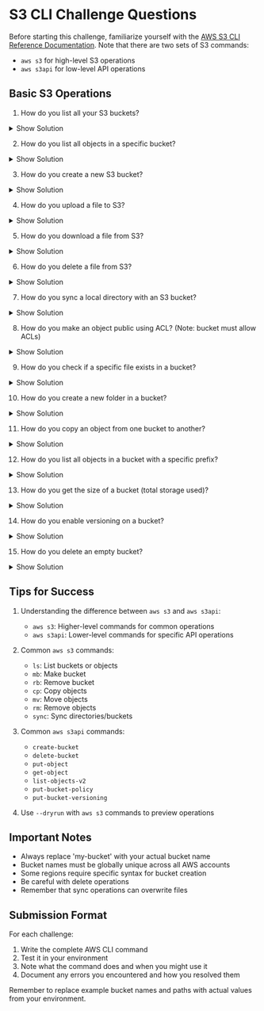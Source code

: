 # S3 CLI Challenge Questions

Before starting this challenge, familiarize yourself with the [AWS S3 CLI Reference Documentation](https://awscli.amazonaws.com/v2/documentation/api/latest/reference/s3/index.html). Note that there are two sets of S3 commands:
- `aws s3` for high-level S3 operations
- `aws s3api` for low-level API operations

## Basic S3 Operations

1. How do you list all your S3 buckets?

<details>
<summary>Show Solution</summary>

```bash
aws s3 ls
```
</details>

2. How do you list all objects in a specific bucket?

<details>
<summary>Show Solution</summary>

```bash
aws s3 ls s3://my-bucket
```
</details>

3. How do you create a new S3 bucket?

<details>
<summary>Show Solution</summary>

```bash
aws s3 mb s3://my-new-bucket
```
</details>

4. How do you upload a file to S3?

<details>
<summary>Show Solution</summary>

```bash
aws s3 cp myfile.txt s3://my-bucket/
```
</details>

5. How do you download a file from S3?

<details>
<summary>Show Solution</summary>

```bash
aws s3 cp s3://my-bucket/myfile.txt ./
```
</details>

6. How do you delete a file from S3?

<details>
<summary>Show Solution</summary>

```bash
aws s3 rm s3://my-bucket/myfile.txt
```
</details>

7. How do you sync a local directory with an S3 bucket?

<details>
<summary>Show Solution</summary>

```bash
aws s3 sync ./my-local-dir s3://my-bucket/
```
</details>

8. How do you make an object public using ACL? (Note: bucket must allow ACLs)

<details>
<summary>Show Solution</summary>

```bash
aws s3api put-object-acl \
    --bucket my-bucket \
    --key myfile.txt \
    --acl public-read
```
</details>

9. How do you check if a specific file exists in a bucket?

<details>
<summary>Show Solution</summary>

```bash
aws s3api head-object \
    --bucket my-bucket \
    --key myfile.txt
```
</details>

10. How do you create a new folder in a bucket?

<details>
<summary>Show Solution</summary>

```bash
aws s3api put-object \
    --bucket my-bucket \
    --key myfolder/
```
</details>

11. How do you copy an object from one bucket to another?

<details>
<summary>Show Solution</summary>

```bash
aws s3 cp s3://source-bucket/myfile.txt s3://destination-bucket/
```
</details>

12. How do you list all objects in a bucket with a specific prefix?

<details>
<summary>Show Solution</summary>

```bash
aws s3 ls s3://my-bucket/folder/
```
</details>

13. How do you get the size of a bucket (total storage used)?

<details>
<summary>Show Solution</summary>

```bash
aws s3api list-objects-v2 \
    --bucket my-bucket \
    --query "sum(Contents[].Size)"
```
</details>

14. How do you enable versioning on a bucket?

<details>
<summary>Show Solution</summary>

```bash
aws s3api put-bucket-versioning \
    --bucket my-bucket \
    --versioning-configuration Status=Enabled
```
</details>

15. How do you delete an empty bucket?

<details>
<summary>Show Solution</summary>

```bash
aws s3 rb s3://my-bucket
```
</details>

## Tips for Success

1. Understanding the difference between `aws s3` and `aws s3api`:
   - `aws s3`: Higher-level commands for common operations
   - `aws s3api`: Lower-level commands for specific API operations

2. Common `aws s3` commands:
   - `ls`: List buckets or objects
   - `mb`: Make bucket
   - `rb`: Remove bucket
   - `cp`: Copy objects
   - `mv`: Move objects
   - `rm`: Remove objects
   - `sync`: Sync directories/buckets

3. Common `aws s3api` commands:
   - `create-bucket`
   - `delete-bucket`
   - `put-object`
   - `get-object`
   - `list-objects-v2`
   - `put-bucket-policy`
   - `put-bucket-versioning`

4. Use `--dryrun` with `aws s3` commands to preview operations

## Important Notes

- Always replace 'my-bucket' with your actual bucket name
- Bucket names must be globally unique across all AWS accounts
- Some regions require specific syntax for bucket creation
- Be careful with delete operations
- Remember that sync operations can overwrite files

## Submission Format

For each challenge:
1. Write the complete AWS CLI command
2. Test it in your environment
3. Note what the command does and when you might use it
4. Document any errors you encountered and how you resolved them

Remember to replace example bucket names and paths with actual values from your environment. 